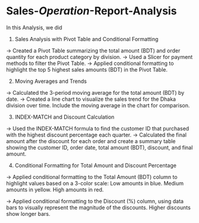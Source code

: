 # Sales-_Operation_-Report-Analysis

In this Analysis, we did

1. Sales Analysis with Pivot Table and Conditional Formatting

-> Created a Pivot Table summarizing the total amount (BDT) and order quantity for each product category by division.
-> Used a Slicer for payment methods to filter the Pivot Table.
-> Applied conditional formatting to highlight the top 5 highest sales amounts (BDT) in the Pivot Table.

2. Moving Averages and Trends

-> Calculated the 3-period moving average for the total amount (BDT) by date.
-> Created a line chart to visualize the sales trend for the Dhaka division over time. Include the moving average in the chart for comparison.

3. INDEX-MATCH and Discount Calculation

-> Used the INDEX-MATCH formula to find the customer ID that purchased with the highest discount percentage each quarter.
-> Calculated the final amount after the discount for each order and create a summary table showing the customer ID, order date, total amount (BDT), discount, and final amount.

4. Conditional Formatting for Total Amount and Discount Percentage

-> Applied conditional formatting to the Total Amount (BDT) column to highlight values based on a 3-color scale:
Low amounts in blue.
Medium amounts in yellow.
High amounts in red.

-> Applied conditional formatting to the Discount (%) column, using data bars to visually represent the magnitude of the discounts. Higher discounts show longer bars.
